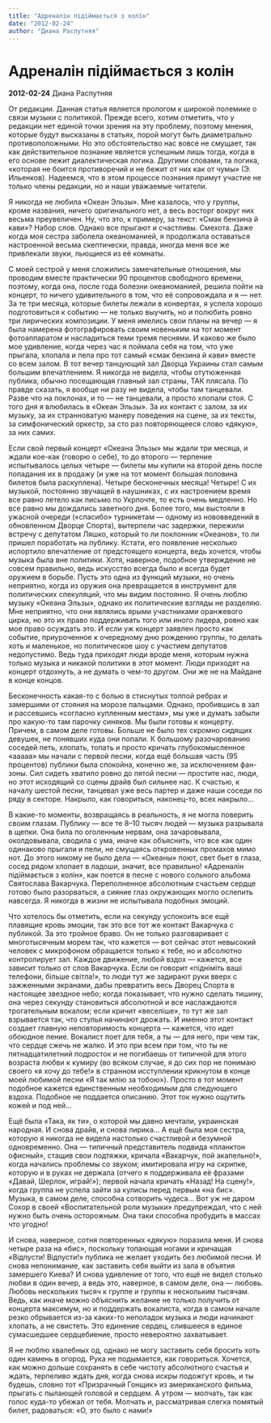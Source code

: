 ```yaml
---
title: "Адреналін підіймається з колін"
date: "2012-02-24"
author: "Диана Распутняя"
---
```


# Адреналін підіймається з колін

**2012-02-24** Диана Распутняя

От редакции. Данная статья является прологом к широкой полемике о связи музыки с политикой. Прежде всего, хотим отметить, что у редакции нет единой точки зрения на эту проблему, поэтому мнения, которые будут высказаны в статьях, порой могут быть диаметрально противоположными. Но это обстоятельство нас вовсе не смущает, так как действительное познание является успешным лишь тогда, когда в его основе лежит диалектическая логика. Другими словами, та логика, «которая не боится противоречий и не бежит от них как от чумы» (Э. Ильенков). Надеемся, что в этом процессе познания примут участие не только члены редакции, но и наши уважаемые читатели.

Я никогда не любила «Океан Эльзы». Мне казалось, что у группы, кроме названия, ничего оригинального нет, а весь восторг вокруг них весьма преувеличен. Ну, что это, к примеру, за текст: «Смак бензина й кави»? Набор слов. Однако все прыгают и счастливы. Смехота. Даже когда моя сестра заболела океаноманией, я продолжала оставаться настроенной весьма скептически, правда, иногда меня все же привлекали звуки, льющиеся из её комнаты.

С моей сестрой у меня сложились замечательные отношения, мы проводим вместе практически 90 процентов свободного времени, поэтому, когда она, после года болезни океаноманией, решила пойти на концерт, то ничего удивительного в том, что её сопровождала и я — нет. За те три месяца, которые билеты лежали в конвертах, я успела хорошо подготовиться к событию — не только выучить, но и полюбить ровно три лирических композиции. У меня имелись свои планы на вечер — я была намерена фотографировать своим новеньким на тот момент фотоаппаратом и насладиться теми тремя песнями. И каково же было мое удивление, когда через час я поймала себя на том, что уже прыгала, хлопала и пела про тот самый «смак бензина й кави» вместе со всем залом. В тот вечер танцующий зал Дворца Украины стал самым большим впечатлением. Я никогда не видела, чтобы отутюженная публика, обычно посещающая главный зал страны, ТАК плясала. По правде сказать, я вообще ни разу не видела, чтобы там танцевали. Разве что на поклонах, и то — не танцевали, а просто хлопали стоя. С того дня я влюбилась в «Океан Эльзы». За их контакт с залом, за их музыку, за их странноватую манеру поведения на сцене, за их тексты, за симфонический оркестр, за сто раз повторяющееся слово «дякую», за них самих.

Если свой первый концерт «Океана Эльзы» мы ждали три месяца, и ждали кое-как (говорю о себе), то до второго — терпение испытывалось целых четыре — билеты мы купили на второй день после попадания их в продажу (и уже на тот момент большая половина билетов была раскуплена). Четыре бесконечных месяца! Четыре! С их музыкой, постоянно звучащей в наушниках, с их настроением время все равно летело как письмо по Укрпочте, то есть очень медленно. Но все равно мы дождались заветного дня. Более того, мы выстояли в ужасной очереди («спасибо» турникетам — одному из нововведений в обновленном Дворце Спорта), вытерпели час задержки, пережили встречу с депутатом Ляшко, который то ли поклонник «Океанов», то ли пришел поработать на публику. Кстати, его появление несколько испортило впечатление от предстоящего концерта, ведь хочется, чтобы музыка была вне политики. Хотя, наверное, подобное утверждение не совсем правильно, ведь искусство всегда было и всегда будет оружием в борьбе. Пусть это одна из функций музыки, но очень неприятно, когда из оружия она превращается в инструмент для политических спекуляций, что мы видим постоянно. Я очень люблю музыку «Океана Эльзы», однако их политические взгляды не разделяю. Мне неприятно, что они являлись ярыми участниками оранжевого цирка, но это их право поддерживать того или иного лидера, ровно как мое право осуждать это. И если уж концерт заявлен просто как событие, приуроченное к очередному дню рождению группы, то делать хоть и маленькое, но политическое шоу с участием депутатов недопустимо. Ведь туда приходят люди вроде меня, которым нужна только музыка и никакой политики в этот момент. Люди приходят на концерт отдохнуть, а не думать о чем-то другом. Они же не на Майдане в конце концов.

Бесконечность какая-то с болью в стиснутых толпой ребрах и замершими от стояния на морозе пальцами. Однако, пробившись в зал и рассевшись «согласно купленным местам», мы уже и думать забыли про какую-то там парочку синяков. Мы были готовы к концерту. Причем, в самом деле готовы. Больше не было тех скромно сидящих девушек, не понявших куда они попали. К большому разочарованию соседей петь, хлопать, топать и просто кричать глубокомысленное «ааааа» мы начали с первой песни, когда ещё большая часть (95 процентов) публики была спокойна, конечно же, за исключением фан-зоны. Сил сидеть хватило ровно до пятой песни — простите нас, люди, но этот исходящий со сцены драйв был сильнее нас. К счастью, к началу шестой песни, танцевал уже весь партер и даже наши соседи по ряду в секторе. Накрыло, как говориться, наконец-то, всех накрыло...

В какие-то моменты, возвращаясь в реальность, я не могла поверить своим глазам. Публику — все те 8–10 тысяч людей — музыка разрывала в щепки. Она била по оголенным нервам, она зачаровывала, околдовывала, сводила с ума, иначе как объяснить, что все как один одинаково прыгали и пели, не смущаясь откровенных промахов мимо нот. До этого никому не было дела — «Океаны» поют, свет бьет в глаза, сосед рядом хлопает в ладоши, значит, все правильно! «Адреналін підіймається з колін», как поется в песне с нового сольного альбома Святослава Вакарчука. Переполненное абсолютным счастьем сердце готово было разорваться, а сияние глаз окружающих могло ослепить навсегда. Я никогда в жизни не испытывала подобных эмоций.

Что хотелось бы отметить, если на секунду успокоить все ещё плавящие кровь эмоции, так это все тот же контакт Вакарчука с публикой. За это тройное браво. Он не только разговаривает с многотысячным морем так, что кажется — вот сейчас этот невысокий человек с микрофоном обращается только к тебе, но и абсолютно контролирует зал. Каждое движение, любой вздох — кажется, все зависит только от слов Вакарчука. Если он говорит «підніміть ваші телефони, більше світла!», то люди тут же задирают руки вверх с зажженными экранами, дабы превратить весь Дворец Спорта в настоящее звездное небо; когда показывает, что нужно сделать тишину, она через секунду становиться абсолютной и все наслаждаются трогательным вокалом; если кричит «веселіше», то тут же зал взрывается так, что стулья начинают дрожать. И именно этот контакт создает главную неповторимость концерта — кажется, что идет обоюдное пение. Вокалист поет для тебя, а ты — для него, при чем так, что сердце сжечь не жалко. И это при всем при том, что ты не пятнадцатилетний подросток и не погибаешь от типичной для этого возраста любви к кумиру (во всяком случае, я до сих пор не понимаю своего «я хочу до тебе!» в странном исступлении крикнутом в конце моей любимой песни «Я так млію за тобою»). Просто в тот момент подобное кажется единственным необходимым для следующего вздоха. Подобное не поддается описанию. Этот ток нужно ощутить кожей и под ней...

Ещё была «Така, як ти», о которой мы давно мечтали, украинская народная. И снова драйв, и снова лирика... А ещё была моя сестра, которую я никогда не видела настолько счастливой и безумной одновременно. Она — типичный представитель подвида «планктон офисный», стащив свои подтяжки, кричала «Вакарчук, пой акапельно!», когда начались проблемы со звуком; имитировала игру на скрипке, которую и в руках не держала (отчего я поддерживала её фразами «Давай, Шерлок, играй!»); первой начала кричать «Назад! На сцену!», когда группа не успела зайти за кулисы перед первым «на бис». Музыка, в самом деле, способна сотворить чудеса... Вот уж не даром Сохор в своей «Воспитательной роли музыки» предупреждал, что с ней нужно быть очень осторожным. Она таки способна пробудить в массах что угодно!

И снова, наверное, сотня повторенных «дякую» поразила меня. И снова четыре раза на «бис», поскольку топающая ногами и кричащая «Відпусти! Відпусти!» публика не желает уходить без любимой песни. И снова непонимание, как заставить себя выйти из зала в объятия замершего Киева? И снова удивление от того, что ещё не видел столько любви в один вечер, а ведь это, наверное, в самом деле, она — любовь. Любовь нескольких тысяч к группе и группы к нескольким тысячам. Ведь, как иначе можно объяснить желание не только получить от концерта максимум, но и поддержать вокалиста, когда в самом начале резко обрывается из-за каких-то неполадок музыка и люди начинают хлопать, а не свистеть. Это единение сердец, слившееся в единое сумасшедшее сердцебиение, просто невероятно захватывает.

Я не люблю хвалебных од, однако не могу заставить себя бросить хоть один камень в огород. Рука не подымается, как говориться. Хочется, как можно дольше сохранять в себе чистоту абсолютного счастья и ждать, терпеливо ждать дня, когда снова искры подожгут кровь, и ты будешь, словно тот «Призрачный Гонщик» из американского фильма, прыгать с пылающей головой и сердцем. А утром — молчать, так как голос куда-то убежал от тебя. Молчать и, рассматривая слегка помятый билет, радоваться: «О, это было с нами!»